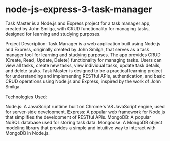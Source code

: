# node-js-express-3-task-manager

Task Master is a Node.js and Express project for a task manager app, created by John Smilga, with CRUD functionality for managing tasks, designed for learning and studying purposes.

Project Description:
Task Manager is a web application built using Node.js and Express, originally created by John Smilga, that serves as a task manager tool for learning and studying purposes. The app provides CRUD (Create, Read, Update, Delete) functionality for managing tasks. Users can view all tasks, create new tasks, view individual tasks, update task details, and delete tasks. Task Master is designed to be a practical learning project for understanding and implementing RESTful APIs, authentication, and basic CRUD operations using Node.js and Express, inspired by the work of John Smilga.

Technologies Used:

Node.js: A JavaScript runtime built on Chrome's V8 JavaScript engine, used for server-side development.
Express: A popular web framework for Node.js that simplifies the development of RESTful APIs.
MongoDB: A popular NoSQL database used for storing task data.
Mongoose: A MongoDB object modeling library that provides a simple and intuitive way to interact with MongoDB in Node.js.
